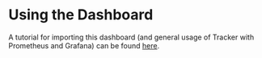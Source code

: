 # Using the Dashboard

A tutorial for importing this dashboard (and general usage of Tracker with Prometheus and Grafana) can be found [here](https://khulnasoft-lab.github.io/tracker/latest/tutorials/deploy-grafana-dashboard/).
